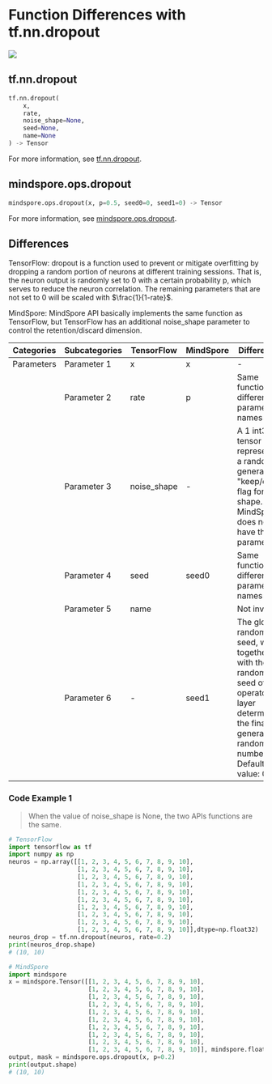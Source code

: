 # Function Differences with tf.nn.dropout

<a href="https://gitee.com/mindspore/docs/blob/r2.1/docs/mindspore/source_en/note/api_mapping/tensorflow_diff/dropout.md" target="_blank"><img src="https://mindspore-website.obs.cn-north-4.myhuaweicloud.com/website-images/r2.1/resource/_static/logo_source_en.png"></a>

## tf.nn.dropout

```python
tf.nn.dropout(
    x,
    rate,
    noise_shape=None,
    seed=None,
    name=None
) -> Tensor
```

For more information, see [tf.nn.dropout](https://tensorflow.google.cn/versions/r2.6/api_docs/python/tf/nn/dropout).

## mindspore.ops.dropout

```python
mindspore.ops.dropout(x, p=0.5, seed0=0, seed1=0) -> Tensor
```

For more information, see [mindspore.ops.dropout](https://www.mindspore.cn/docs/en/r2.1/api_python/ops/mindspore.ops.dropout.html).

## Differences

TensorFlow: dropout is a function used to prevent or mitigate overfitting by dropping a random portion of neurons at different training sessions. That is, the neuron output is randomly set to 0 with a certain probability p, which serves to reduce the neuron correlation. The remaining parameters that are not set to 0 will be scaled with $\frac{1}{1-rate}$.

MindSpore: MindSpore API basically implements the same function as TensorFlow, but TensorFlow has an additional noise_shape parameter to control the retention/discard dimension.

| Categories | Subcategories |TensorFlow | MindSpore | Differences |
| ---- | ----- | ----------- | --------- | ------------------------------------------------------------ |
| Parameters  | Parameter 1 | x           | x         | -                                                            |
|      | Parameter 2 | rate        | p         | Same function, different parameter names                                         |
|      | Parameter 3 | noise_shape |     -      | A 1 int32 tensor representing a randomly generated "keep/drop" flag for the shape. MindSpore does not have this parameter  |
|      | Parameter 4 | seed        | seed0     | Same function, different parameter names                                         |
|      | Parameter 5 | name        |           | Not involved                                                      |
|      | Parameter 6 |      -       | seed1     | The global random seed, which together with the random seed of the operator layer determines the final generated random number. Default value: 0 |

### Code Example 1

> When the value of noise_shape is None, the two APIs functions are the same.

```python
# TensorFlow
import tensorflow as tf
import numpy as np
neuros = np.array([[1, 2, 3, 4, 5, 6, 7, 8, 9, 10],
                   [1, 2, 3, 4, 5, 6, 7, 8, 9, 10],
                   [1, 2, 3, 4, 5, 6, 7, 8, 9, 10],
                   [1, 2, 3, 4, 5, 6, 7, 8, 9, 10],
                   [1, 2, 3, 4, 5, 6, 7, 8, 9, 10],
                   [1, 2, 3, 4, 5, 6, 7, 8, 9, 10],
                   [1, 2, 3, 4, 5, 6, 7, 8, 9, 10],
                   [1, 2, 3, 4, 5, 6, 7, 8, 9, 10],
                   [1, 2, 3, 4, 5, 6, 7, 8, 9, 10],
                   [1, 2, 3, 4, 5, 6, 7, 8, 9, 10]],dtype=np.float32)
neuros_drop = tf.nn.dropout(neuros, rate=0.2)
print(neuros_drop.shape)
# (10, 10)

# MindSpore
import mindspore
x = mindspore.Tensor([[1, 2, 3, 4, 5, 6, 7, 8, 9, 10],
                      [1, 2, 3, 4, 5, 6, 7, 8, 9, 10],
                      [1, 2, 3, 4, 5, 6, 7, 8, 9, 10],
                      [1, 2, 3, 4, 5, 6, 7, 8, 9, 10],
                      [1, 2, 3, 4, 5, 6, 7, 8, 9, 10],
                      [1, 2, 3, 4, 5, 6, 7, 8, 9, 10],
                      [1, 2, 3, 4, 5, 6, 7, 8, 9, 10],
                      [1, 2, 3, 4, 5, 6, 7, 8, 9, 10],
                      [1, 2, 3, 4, 5, 6, 7, 8, 9, 10],
                      [1, 2, 3, 4, 5, 6, 7, 8, 9, 10]], mindspore.float32)
output, mask = mindspore.ops.dropout(x, p=0.2)
print(output.shape)
# (10, 10)
```


